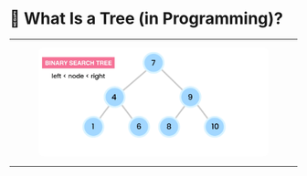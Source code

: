 # 🌳 What Is a Tree (in Programming)?

---

<div style="text-align: center;">
    <img src="images/binary-trees.png" alt="binary-trees" style="width: 80%; border-radius: 10px;"/>
</div>

---
